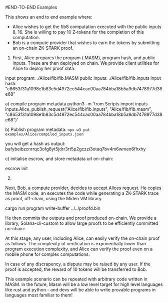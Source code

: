 #END-TO-END Examples

This shows an end to end example where:
- Alice wishes to get the fib8 computation executed with the public inputs 8, 16. She is willing to pay 10 Z-tokens for the completion of this computation.
- Bob is a compute provider that wishes to earn the tokens by submitting an on-chain ZK-STARK proof.

1. First, Alice prepares the program (.MASM), program hash, and public inputs. These are then deployed on chain. We provide client utilities for Alice to deploy her proof data.

input program: ./Alice/fib/fib.MASM
public inputs: ./Alice/fib/fib.inputs
input hash: "c8653f31a1098e1b83c5d4972ec544cac00aa784bba18b5a9db7478977d38e68"

a) compile program metadata
python3 -m 'from Scripts import inputs
inputs.Alice_publish_request("Alice/fib/fib.inputs", "Alice/fib/fib.masm", "c8653f31a1098e1b83c5d4972ec544cac00aa784bba18b5a9db7478977d38e68")'


b) Publish program metadata:
 `npx w3 put examples/Alice/compiled_inputs.json`

you will get a hash as output:
bafybeibzcnrrqc3ofg6yt5jdrr3rt5p2gczzi3otaq7bv4m6wmen6fhxhy

c) initialise escrow, and store metadata url on-chain:

escrow init

2.


Next, Bob, a compute provider, decides to accept Alices request. He copies the MASM code, an executes the code while generating a ZK-STARK trace as proof, off-chain, using the Miden VM library.

cargo run program write-buffer ../../proofd.bin



He then commits the outputs and proof produced on-chain. We provide a library, Solana-cli-custom to allow large proofs to be efficiently committed on-chain:


At this stage, any user, including Alice, can easily verify the on-chain proof as follows. The complexity of verification is exponentially lower than program execution complexity, and Alice can verify the proof even on a mobile phone for complex computations.


In case of any discrapency, a dispute may be raised by any user. If the proof is accepted, the reward of 10 tokens will be transferred to Bob.


This example scenario can be repeated with arbitrary code written in MASM. in the future, Masm will be a low level target for high level languages like rust and python - and devs will be able to write provable programs in languages most familiar to them!

